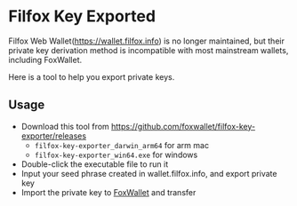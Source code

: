 # Filfox Key Exported
Filfox Web Wallet(https://wallet.filfox.info) is no longer maintained, but their private key derivation method is incompatible with most mainstream wallets, including FoxWallet.
  
Here is a tool to help you export private keys.

## Usage
- Download this tool from https://github.com/foxwallet/filfox-key-exporter/releases
  - `filfox-key-exporter_darwin_arm64` for arm mac 
  - `filfox-key-exporter_win64.exe` for windows
- Double-click the executable file to run it
- Input your seed phrase created in wallet.filfox.info, and export private key
- Import the private key to [FoxWallet](https://foxwallet.com/download) and transfer
